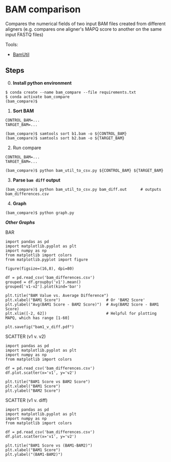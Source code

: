 # BAM comparison
Compares the numerical fields of two input BAM files created from different aligners (e.g. compares one aligner's MAPQ score to another on the same input FASTQ files)

Tools:
* [BamUtil](https://genome.sph.umich.edu/wiki/BamUtil:_diff)

## Steps
0. **Install python environment**
```
$ conda create --name bam_compare --file requirements.txt
$ conda activate bam_compare
(bam_compare)$ 
```

1. **Sort BAM**
```
CONTROL_BAM=...
TARGET_BAM=...

(bam_compare)$ samtools sort b1.bam -o ${CONTROL_BAM}
(bam_compare)$ samtools sort b2.bam -o ${TARGET_BAM}
```

2. Run compare
```
CONTROL_BAM=...
TARGET_BAM=...

(bam_compare)$ python bam_util_to_csv.py ${CONTROL_BAM} ${TARGET_BAM}
``` 

3. **Parse `bam diff` output**
```
(bam_compare)$ python bam_util_to_csv.py bam_diff.out      # outputs bam_differences.csv
``` 

4. **Graph** 
```
(bam_compare)$ python graph.py
```

 ___Other Graphs___

BAR

    import pandas as pd
    import matplotlib.pyplot as plt
    import numpy as np
    from matplotlib import colors
    from matplotlib.pyplot import figure 
    
    figure(figsize=(16,8), dpi=80)
    
    df = pd.read_csv('bam_differences.csv')
    grouped = df.groupby('v1').mean()
    grouped['v1-v2'].plot(kind='bar')
    
    plt.title("BAM Value vs. Average Difference")
    plt.xlabel("BAM1 Score")                    # Or 'BAM2 Score'
    plt.ylabel("Avg(BAM1 Score - BAM2 Score)")  # Avg(BAM2 Score - BAM1 Score) 
    plt.xlim([-2, 62])                          # Helpful for plotting MAPQ, which has range [1-60]
    
    plt.savefig("bam1_v_diff.pdf")
    
SCATTER (v1 v. v2)

    import pandas as pd
    import matplotlib.pyplot as plt
    import numpy as np
    from matplotlib import colors
    
    df = pd.read_csv('bam_differences.csv')
    df.plot.scatter(x='v1', y='v2')
    
    plt.title("BAM1 Score vs BAM2 Score")
    plt.xlabel("BAM1 Score")
    plt.ylabel("BAM2 Score")
    
SCATTER (v1 v. diff)

    import pandas as pd
    import matplotlib.pyplot as plt
    import numpy as np
    from matplotlib import colors
    
    df = pd.read_csv('bam_differences.csv')
    df.plot.scatter(x='v1', y='v2')
    
    plt.title("BAM1 Score vs (BAM1-BAM2)")
    plt.xlabel("BAM1 Score")
    plt.ylabel("(BAM1-BAM2)")
